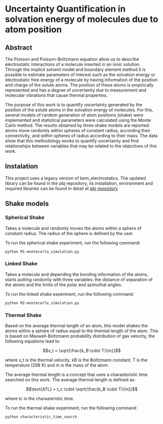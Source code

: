 # Uncertainty Quantification in solvation energy of molecules due to atom position

## Abstract

The Poisson and Poisson-Boltzmann equation allow us to describe electrostatic interactions of a molecule inserted in an ionic solution. Through the implicit solvent model and boundary element method it is possible to estimate parameters of interest such as the solvation energy or electrostatic free energy of a molecule by having information of the position and charge of the solute atoms. The position of these atoms is empirically represented and has a degree of uncertainty due to measurement and molecular vibrations that cause thermal properties.

The purpose of this work is to quantify uncertainty generated by the position of the solute atoms in the solvation energy of molecules. For this, several models of random generation of atom positions (shake) were implemented and statistical parameters were calculated using the Monte Carlo method. The results obtained by three shake models are reported: atoms move randomly within spheres of constant radius, according their connectivity, and within spheres of radius according to their mass. The data show that this methodology works to quantify uncertainty and find relationships between variables that may be related to the objectives of this work.

## Instalation
 
This project uses a legacy version of bem_electrostatics. The updated library can be found in the pbj repository, its installation, environment and required libraries can be found in detail at [pbj repository](https://github.com/bem4solvation/pbj/)

## Shake models

### Spherical Shake

Takes a molecule and randomly moves the atoms within a sphere of constant radius. The radius of the sphere is defined by the user.

To run the spherical shake experiment, run the following command:

```python M1-montecarlo_simulation.py```

### Linked Shake

Takes a molecule and depending the bonding information of the atoms, starts putting randomly with three variables: the distance of separation of the atoms and the limits of the polar and azimuthal angles.

To run the linked shake experiment, run the following command:

```python M2-montecarlo_simulation.py```

### Thermal Shake

Based on the average thermal length of an atom, this model shakes the atoms within a sphere of radius equal to the thermal length of the atom. This is based on Maxwell-Boltzmann probability distribution of gas velocity, the following equations lead to:

$$v_t = \sqrt{\frac{k_B \cdot T}{m}}$$

where v_t is the thermal velocity, kB is the Boltzmann constant, T is the temperature (298 K) and m is the mass of the atom.

The average thermal length is a concept that uses a charasteristic time searched on this work. The average thermal length is defined as:

$$\text{ATL} = t_c \cdot \sqrt{\frac{k_B \cdot T}{m}}$$

where tc is the charasteristic time.

To run the thermal shake experiment, run the following command:

```python characteristic_time_search```
